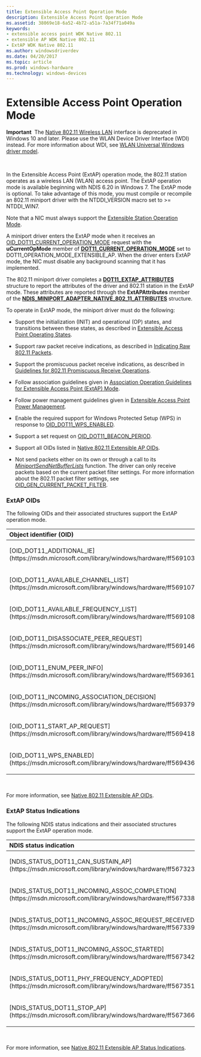 ```yaml
---
title: Extensible Access Point Operation Mode
description: Extensible Access Point Operation Mode
ms.assetid: 38069e18-6a52-4b72-a51a-7a34f71a049a
keywords:
- extensible access point WDK Native 802.11
- extensible AP WDK Native 802.11
- ExtAP WDK Native 802.11
ms.author: windowsdriverdev
ms.date: 04/20/2017
ms.topic: article
ms.prod: windows-hardware
ms.technology: windows-devices
---
```


# Extensible Access Point Operation Mode


**Important**  The [Native 802.11 Wireless LAN](native-802-11-wireless-lan4.md) interface is deprecated in Windows 10 and later. Please use the WLAN Device Driver Interface (WDI) instead. For more information about WDI, see [WLAN Universal Windows driver model](wifi-universal-driver-model.md).

 

In the Extensible Access Point (ExtAP) operation mode, the 802.11 station operates as a wireless LAN (WLAN) access point. The ExtAP operation mode is available beginning with NDIS 6.20 in Windows 7. The ExtAP mode is optional. To take advantage of this mode, you must compile or recompile an 802.11 miniport driver with the NTDDI\_VERSION macro set to &gt;= NTDDI\_WIN7.

Note that a NIC must always support the [Extensible Station Operation Mode](extensible-station-operation-mode.md).

A miniport driver enters the ExtAP mode when it receives an [OID\_DOT11\_CURRENT\_OPERATION\_MODE](https://msdn.microsoft.com/library/windows/hardware/ff569132) request with the **uCurrentOpMode** member of [**DOT11\_CURRENT\_OPERATION\_MODE**](https://msdn.microsoft.com/library/windows/hardware/ff547678) set to DOT11\_OPERATION\_MODE\_EXTENSIBLE\_AP. When the driver enters ExtAP mode, the NIC must disable any background scanning that it has implemented.

The 802.11 miniport driver completes a [**DOT11\_EXTAP\_ATTRIBUTES**](https://msdn.microsoft.com/library/windows/hardware/ff547687) structure to report the attributes of the driver and 802.11 station in the ExtAP mode. These attributes are reported through the **ExtAPAttributes** member of the [**NDIS\_MINIPORT\_ADAPTER\_NATIVE\_802\_11\_ATTRIBUTES**](https://msdn.microsoft.com/library/windows/hardware/ff565926) structure.

To operate in ExtAP mode, the miniport driver must do the following:

-   Support the initialization (INIT) and operational (OP) states, and transitions between these states, as described in [Extensible Access Point Operating States](extensible-access-point-operating-states.md).

-   Support raw packet receive indications, as described in [Indicating Raw 802.11 Packets](indicating-raw-802-11-packets.md).

-   Support the promiscuous packet receive indications, as described in [Guidelines for 802.11 Promiscuous Receive Operations](guidelines-for-802-11-promiscuous-receive-operations.md).

-   Follow association guidelines given in [Association Operation Guidelines for Extensible Access Point (ExtAP) Mode](association-operation-guidelines-for-extensible-access-point--extap--m.md).

-   Follow power management guidelines given in [Extensible Access Point Power Management](extensible-access-point-power-management.md).

-   Enable the required support for Windows Protected Setup (WPS) in response to [OID\_DOT11\_WPS\_ENABLED](https://msdn.microsoft.com/library/windows/hardware/ff569436).

-   Support a set request on [OID\_DOT11\_BEACON\_PERIOD](https://msdn.microsoft.com/library/windows/hardware/ff569109).

-   Support all OIDs listed in [Native 802.11 Extensible AP OIDs](https://msdn.microsoft.com/library/windows/hardware/ff560596).

-   Not send packets either on its own or through a call to its [*MiniportSendNetBufferLists*](https://msdn.microsoft.com/library/windows/hardware/ff559440) function. The driver can only receive packets based on the current packet filter settings. For more information about the 802.11 packet filter settings, see [OID\_GEN\_CURRENT\_PACKET\_FILTER](https://msdn.microsoft.com/library/windows/hardware/ff569575).

### ExtAP OIDs

The following OIDs and their associated structures support the ExtAP operation mode.

<table>
<colgroup>
<col width="50%" />
<col width="50%" />
</colgroup>
<thead>
<tr class="header">
<th align="left">Object identifier (OID)</th>
<th align="left">Associated structure</th>
</tr>
</thead>
<tbody>
<tr class="odd">
<td align="left"><p>[OID_DOT11_ADDITIONAL_IE](https://msdn.microsoft.com/library/windows/hardware/ff569103)</p></td>
<td align="left"><p>[<strong>DOT11_ADDITIONAL_IE</strong>](https://msdn.microsoft.com/library/windows/hardware/ff547645)</p></td>
</tr>
<tr class="even">
<td align="left"><p>[OID_DOT11_AVAILABLE_CHANNEL_LIST](https://msdn.microsoft.com/library/windows/hardware/ff569107)</p></td>
<td align="left"><p>[<strong>DOT11_AVAILABLE_CHANNEL_LIST</strong>](https://msdn.microsoft.com/library/windows/hardware/ff547663)</p></td>
</tr>
<tr class="odd">
<td align="left"><p>[OID_DOT11_AVAILABLE_FREQUENCY_LIST](https://msdn.microsoft.com/library/windows/hardware/ff569108)</p></td>
<td align="left"><p>[<strong>DOT11_AVAILABLE_FREQUENCY_LIST</strong>](https://msdn.microsoft.com/library/windows/hardware/ff547664)</p></td>
</tr>
<tr class="even">
<td align="left"><p>[OID_DOT11_DISASSOCIATE_PEER_REQUEST](https://msdn.microsoft.com/library/windows/hardware/ff569146)</p></td>
<td align="left"><p>[<strong>DOT11_DISASSOCIATE_PEER_REQUEST</strong>](https://msdn.microsoft.com/library/windows/hardware/ff547681)</p></td>
</tr>
<tr class="odd">
<td align="left"><p>[OID_DOT11_ENUM_PEER_INFO](https://msdn.microsoft.com/library/windows/hardware/ff569361)</p></td>
<td align="left"><p>[<strong>DOT11_PEER_INFO_LIST</strong>](https://msdn.microsoft.com/library/windows/hardware/ff548719)</p></td>
</tr>
<tr class="even">
<td align="left"><p>[OID_DOT11_INCOMING_ASSOCIATION_DECISION](https://msdn.microsoft.com/library/windows/hardware/ff569379)</p></td>
<td align="left"><p>[<strong>DOT11_INCOMING_ASSOC_DECISION</strong>](https://msdn.microsoft.com/library/windows/hardware/ff548654)</p></td>
</tr>
<tr class="odd">
<td align="left"><p>[OID_DOT11_START_AP_REQUEST](https://msdn.microsoft.com/library/windows/hardware/ff569418)</p></td>
<td align="left"><p>(none)</p></td>
</tr>
<tr class="even">
<td align="left"><p>[OID_DOT11_WPS_ENABLED](https://msdn.microsoft.com/library/windows/hardware/ff569436)</p></td>
<td align="left"><p>(none)</p></td>
</tr>
</tbody>
</table>

 

For more information, see [Native 802.11 Extensible AP OIDs](https://msdn.microsoft.com/library/windows/hardware/ff560596).

### ExtAP Status Indications

The following NDIS status indications and their associated structures support the ExtAP operation mode.

<table>
<colgroup>
<col width="50%" />
<col width="50%" />
</colgroup>
<thead>
<tr class="header">
<th align="left">NDIS status indication</th>
<th align="left">Associated structure</th>
</tr>
</thead>
<tbody>
<tr class="odd">
<td align="left"><p>[NDIS_STATUS_DOT11_CAN_SUSTAIN_AP](https://msdn.microsoft.com/library/windows/hardware/ff567323)</p></td>
<td align="left"><p>[<strong>DOT11_CAN_SUSTAIN_AP_PARAMETERS</strong>](https://msdn.microsoft.com/library/windows/hardware/ff547671)</p></td>
</tr>
<tr class="even">
<td align="left"><p>[NDIS_STATUS_DOT11_INCOMING_ASSOC_COMPLETION](https://msdn.microsoft.com/library/windows/hardware/ff567338)</p></td>
<td align="left"><p>[<strong>DOT11_INCOMING_ASSOC_COMPLETION_PARAMETERS</strong>](https://msdn.microsoft.com/library/windows/hardware/ff548650)</p></td>
</tr>
<tr class="odd">
<td align="left"><p>[NDIS_STATUS_DOT11_INCOMING_ASSOC_REQUEST_RECEIVED](https://msdn.microsoft.com/library/windows/hardware/ff567339)</p></td>
<td align="left"><p>[<strong>DOT11_INCOMING_ASSOC_REQUEST_RECEIVED_PARAMETERS</strong>](https://msdn.microsoft.com/library/windows/hardware/ff548655)</p></td>
</tr>
<tr class="even">
<td align="left"><p>[NDIS_STATUS_DOT11_INCOMING_ASSOC_STARTED](https://msdn.microsoft.com/library/windows/hardware/ff567342)</p></td>
<td align="left"><p>[<strong>DOT11_INCOMING_ASSOC_STARTED_PARAMETERS</strong>](https://msdn.microsoft.com/library/windows/hardware/ff548663)</p></td>
</tr>
<tr class="odd">
<td align="left"><p>[NDIS_STATUS_DOT11_PHY_FREQUENCY_ADOPTED](https://msdn.microsoft.com/library/windows/hardware/ff567351)</p></td>
<td align="left"><p>[<strong>DOT11_PHY_FREQUENCY_ADOPTED_PARAMETERS</strong>](https://msdn.microsoft.com/library/windows/hardware/ff548735)</p></td>
</tr>
<tr class="even">
<td align="left"><p>[NDIS_STATUS_DOT11_STOP_AP](https://msdn.microsoft.com/library/windows/hardware/ff567366)</p></td>
<td align="left"><p>[<strong>DOT11_STOP_AP_PARAMETERS</strong>](https://msdn.microsoft.com/library/windows/hardware/ff548783)</p></td>
</tr>
</tbody>
</table>

 

For more information, see [Native 802.11 Extensible AP Status Indications](https://msdn.microsoft.com/library/windows/hardware/ff560598).

 

 





